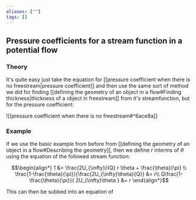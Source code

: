 ```yaml
---
aliases: [""]
tags: []
---
```


## Pressure coefficients for a stream function in a potential flow

### Theory

It's quite easy just take the equation for [[pressure coefficient when there is no freestream|pressure coefficient]] and then use the same sort of method we did for finding [[defining the geometry of an object in a flow#Finding thickness|thickness of a object in freestream]] from it's streamfunction, but for the pressure coefficient:

![[pressure coefficient when there is no freestream#^6ace8a]]

### Example

If we use the basic example from before from [[defining the geometry of an object in a flow#Describing the geometry]], then we define $r$ interms of $\theta$ using the equation of the followed stream function:

$$\begin{align*}
1 &= \frac{2U_{\infty}}{Q}  r \theta + \frac{\theta}{\pi} \\
\frac{1-\frac{\theta}{\pi}}{\frac{2U_{\infty}\theta}{Q}} &= r\\
Q\frac{1-\frac{\theta}{\pi}}{ 2U_{\infty}\theta } &= r
\end{align*}$$

This can then be subbed into an equation of 